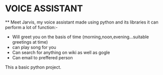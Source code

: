 # VOICE ASSISTANT
** Meet Jarvis, my voice assistant made using python and its libraries
it can perform a lot of function:-
* Will greet you on the basis of time (morning,noon,evening...suitable greetings at time)
* can play song for you
* Can search for anything on wiki as well as gogle
* Can email to preffered person

This a basic python project.
